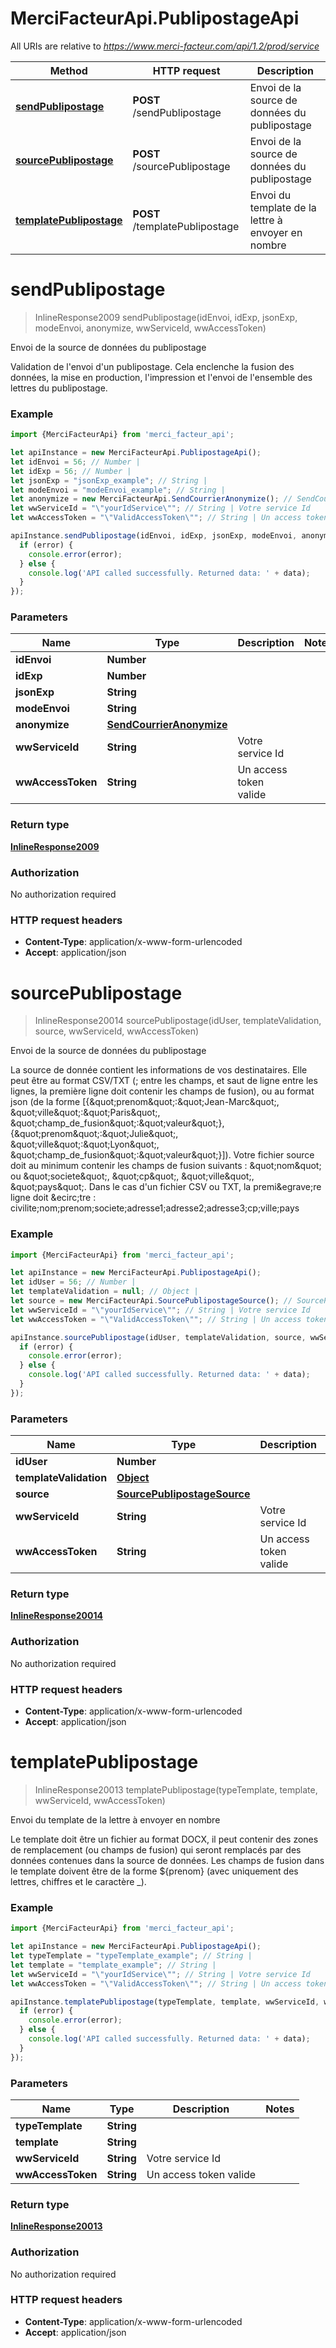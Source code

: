 # MerciFacteurApi.PublipostageApi

All URIs are relative to *https://www.merci-facteur.com/api/1.2/prod/service*

Method | HTTP request | Description
------------- | ------------- | -------------
[**sendPublipostage**](PublipostageApi.md#sendPublipostage) | **POST** /sendPublipostage | Envoi de la source de données du publipostage
[**sourcePublipostage**](PublipostageApi.md#sourcePublipostage) | **POST** /sourcePublipostage | Envoi de la source de données du publipostage
[**templatePublipostage**](PublipostageApi.md#templatePublipostage) | **POST** /templatePublipostage | Envoi du template de la lettre à envoyer en nombre

<a name="sendPublipostage"></a>
# **sendPublipostage**
> InlineResponse2009 sendPublipostage(idEnvoi, idExp, jsonExp, modeEnvoi, anonymize, wwServiceId, wwAccessToken)

Envoi de la source de données du publipostage

Validation de l&#x27;envoi d&#x27;un publipostage. Cela enclenche la fusion des données, la mise en production, l&#x27;impression et l&#x27;envoi de l&#x27;ensemble des lettres du publipostage.

### Example
```javascript
import {MerciFacteurApi} from 'merci_facteur_api';

let apiInstance = new MerciFacteurApi.PublipostageApi();
let idEnvoi = 56; // Number | 
let idExp = 56; // Number | 
let jsonExp = "jsonExp_example"; // String | 
let modeEnvoi = "modeEnvoi_example"; // String | 
let anonymize = new MerciFacteurApi.SendCourrierAnonymize(); // SendCourrierAnonymize | 
let wwServiceId = "\"yourIdService\""; // String | Votre service Id
let wwAccessToken = "\"ValidAccessToken\""; // String | Un access token valide

apiInstance.sendPublipostage(idEnvoi, idExp, jsonExp, modeEnvoi, anonymize, wwServiceId, wwAccessToken, (error, data, response) => {
  if (error) {
    console.error(error);
  } else {
    console.log('API called successfully. Returned data: ' + data);
  }
});
```

### Parameters

Name | Type | Description  | Notes
------------- | ------------- | ------------- | -------------
 **idEnvoi** | **Number**|  | 
 **idExp** | **Number**|  | 
 **jsonExp** | **String**|  | 
 **modeEnvoi** | **String**|  | 
 **anonymize** | [**SendCourrierAnonymize**](.md)|  | 
 **wwServiceId** | **String**| Votre service Id | 
 **wwAccessToken** | **String**| Un access token valide | 

### Return type

[**InlineResponse2009**](InlineResponse2009.md)

### Authorization

No authorization required

### HTTP request headers

 - **Content-Type**: application/x-www-form-urlencoded
 - **Accept**: application/json

<a name="sourcePublipostage"></a>
# **sourcePublipostage**
> InlineResponse20014 sourcePublipostage(idUser, templateValidation, source, wwServiceId, wwAccessToken)

Envoi de la source de données du publipostage

La source de donnée contient les informations de vos destinataires. Elle peut être au format CSV/TXT (; entre les champs, et saut de ligne entre les lignes, la première ligne doit contenir les champs de fusion), ou au format json (de la forme [{\&quot;prenom\&quot;:\&quot;Jean-Marc\&quot;, \&quot;ville\&quot;:\&quot;Paris\&quot;, \&quot;champ_de_fusion\&quot;:\&quot;valeur\&quot;},{\&quot;prenom\&quot;:\&quot;Julie\&quot;, \&quot;ville\&quot;:\&quot;Lyon\&quot;, \&quot;champ_de_fusion\&quot;:\&quot;valeur\&quot;}]). Votre fichier source doit au minimum contenir les champs de fusion suivants : \&quot;nom\&quot; ou \&quot;societe\&quot;, \&quot;cp\&quot;, \&quot;ville\&quot;, \&quot;pays\&quot;. Dans le cas d&#x27;un fichier CSV ou TXT, la premi&amp;egrave;re ligne doit &amp;ecirc;tre : civilite;nom;prenom;societe;adresse1;adresse2;adresse3;cp;ville;pays

### Example
```javascript
import {MerciFacteurApi} from 'merci_facteur_api';

let apiInstance = new MerciFacteurApi.PublipostageApi();
let idUser = 56; // Number | 
let templateValidation = null; // Object | 
let source = new MerciFacteurApi.SourcePublipostageSource(); // SourcePublipostageSource | 
let wwServiceId = "\"yourIdService\""; // String | Votre service Id
let wwAccessToken = "\"ValidAccessToken\""; // String | Un access token valide

apiInstance.sourcePublipostage(idUser, templateValidation, source, wwServiceId, wwAccessToken, (error, data, response) => {
  if (error) {
    console.error(error);
  } else {
    console.log('API called successfully. Returned data: ' + data);
  }
});
```

### Parameters

Name | Type | Description  | Notes
------------- | ------------- | ------------- | -------------
 **idUser** | **Number**|  | 
 **templateValidation** | [**Object**](.md)|  | 
 **source** | [**SourcePublipostageSource**](.md)|  | 
 **wwServiceId** | **String**| Votre service Id | 
 **wwAccessToken** | **String**| Un access token valide | 

### Return type

[**InlineResponse20014**](InlineResponse20014.md)

### Authorization

No authorization required

### HTTP request headers

 - **Content-Type**: application/x-www-form-urlencoded
 - **Accept**: application/json

<a name="templatePublipostage"></a>
# **templatePublipostage**
> InlineResponse20013 templatePublipostage(typeTemplate, template, wwServiceId, wwAccessToken)

Envoi du template de la lettre à envoyer en nombre

Le template doit être un fichier au format DOCX, il peut contenir des zones de remplacement (ou champs de fusion) qui seront remplacés par des données contenues dans la source de données. Les champs de fusion dans le template doivent être de la forme ${prenom} (avec uniquement des lettres, chiffres et le caractère _).

### Example
```javascript
import {MerciFacteurApi} from 'merci_facteur_api';

let apiInstance = new MerciFacteurApi.PublipostageApi();
let typeTemplate = "typeTemplate_example"; // String | 
let template = "template_example"; // String | 
let wwServiceId = "\"yourIdService\""; // String | Votre service Id
let wwAccessToken = "\"ValidAccessToken\""; // String | Un access token valide

apiInstance.templatePublipostage(typeTemplate, template, wwServiceId, wwAccessToken, (error, data, response) => {
  if (error) {
    console.error(error);
  } else {
    console.log('API called successfully. Returned data: ' + data);
  }
});
```

### Parameters

Name | Type | Description  | Notes
------------- | ------------- | ------------- | -------------
 **typeTemplate** | **String**|  | 
 **template** | **String**|  | 
 **wwServiceId** | **String**| Votre service Id | 
 **wwAccessToken** | **String**| Un access token valide | 

### Return type

[**InlineResponse20013**](InlineResponse20013.md)

### Authorization

No authorization required

### HTTP request headers

 - **Content-Type**: application/x-www-form-urlencoded
 - **Accept**: application/json

